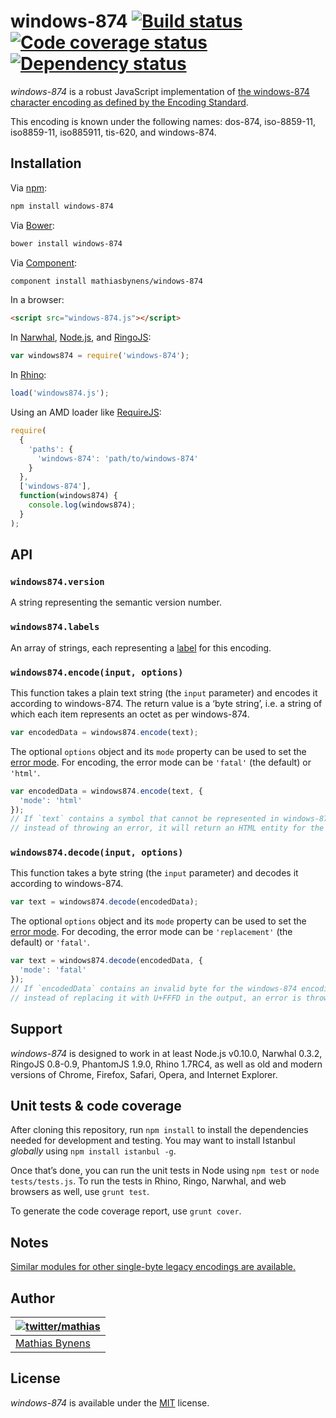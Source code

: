 # windows-874 [![Build status](https://travis-ci.org/mathiasbynens/windows-874.svg?branch=master)](https://travis-ci.org/mathiasbynens/windows-874) [![Code coverage status](http://img.shields.io/coveralls/mathiasbynens/windows-874/master.svg)](https://coveralls.io/r/mathiasbynens/windows-874) [![Dependency status](https://gemnasium.com/mathiasbynens/windows-874.svg)](https://gemnasium.com/mathiasbynens/windows-874)

_windows-874_ is a robust JavaScript implementation of [the windows-874 character encoding as defined by the Encoding Standard](http://encoding.spec.whatwg.org/#windows-874).

This encoding is known under the following names: dos-874, iso-8859-11, iso8859-11, iso885911, tis-620, and windows-874.

## Installation

Via [npm](http://npmjs.org/):

```bash
npm install windows-874
```

Via [Bower](http://bower.io/):

```bash
bower install windows-874
```

Via [Component](https://github.com/component/component):

```bash
component install mathiasbynens/windows-874
```

In a browser:

```html
<script src="windows-874.js"></script>
```

In [Narwhal](http://narwhaljs.org/), [Node.js](http://nodejs.org/), and [RingoJS](http://ringojs.org/):

```js
var windows874 = require('windows-874');
```

In [Rhino](http://www.mozilla.org/rhino/):

```js
load('windows874.js');
```

Using an AMD loader like [RequireJS](http://requirejs.org/):

```js
require(
  {
    'paths': {
      'windows-874': 'path/to/windows-874'
    }
  },
  ['windows-874'],
  function(windows874) {
    console.log(windows874);
  }
);
```

## API

### `windows874.version`

A string representing the semantic version number.

### `windows874.labels`

An array of strings, each representing a [label](http://encoding.spec.whatwg.org/#label) for this encoding.

### `windows874.encode(input, options)`

This function takes a plain text string (the `input` parameter) and encodes it according to windows-874. The return value is a ‘byte string’, i.e. a string of which each item represents an octet as per windows-874.

```js
var encodedData = windows874.encode(text);
```

The optional `options` object and its `mode` property can be used to set the [error mode](http://encoding.spec.whatwg.org/#error-mode). For encoding, the error mode can be `'fatal'` (the default) or `'html'`.

```js
var encodedData = windows874.encode(text, {
  'mode': 'html'
});
// If `text` contains a symbol that cannot be represented in windows-874,
// instead of throwing an error, it will return an HTML entity for the symbol.
```

### `windows874.decode(input, options)`

This function takes a byte string (the `input` parameter) and decodes it according to windows-874.

```js
var text = windows874.decode(encodedData);
```

The optional `options` object and its `mode` property can be used to set the [error mode](http://encoding.spec.whatwg.org/#error-mode). For decoding, the error mode can be `'replacement'` (the default) or `'fatal'`.

```js
var text = windows874.decode(encodedData, {
  'mode': 'fatal'
});
// If `encodedData` contains an invalid byte for the windows-874 encoding,
// instead of replacing it with U+FFFD in the output, an error is thrown.
```

## Support

_windows-874_ is designed to work in at least Node.js v0.10.0, Narwhal 0.3.2, RingoJS 0.8-0.9, PhantomJS 1.9.0, Rhino 1.7RC4, as well as old and modern versions of Chrome, Firefox, Safari, Opera, and Internet Explorer.

## Unit tests & code coverage

After cloning this repository, run `npm install` to install the dependencies needed for development and testing. You may want to install Istanbul _globally_ using `npm install istanbul -g`.

Once that’s done, you can run the unit tests in Node using `npm test` or `node tests/tests.js`. To run the tests in Rhino, Ringo, Narwhal, and web browsers as well, use `grunt test`.

To generate the code coverage report, use `grunt cover`.

## Notes

[Similar modules for other single-byte legacy encodings are available.](https://www.npmjs.org/browse/keyword/legacy-encoding)

## Author

| [![twitter/mathias](https://gravatar.com/avatar/24e08a9ea84deb17ae121074d0f17125?s=70)](https://twitter.com/mathias "Follow @mathias on Twitter") |
|---|
| [Mathias Bynens](https://mathiasbynens.be/) |

## License

_windows-874_ is available under the [MIT](https://mths.be/mit) license.
